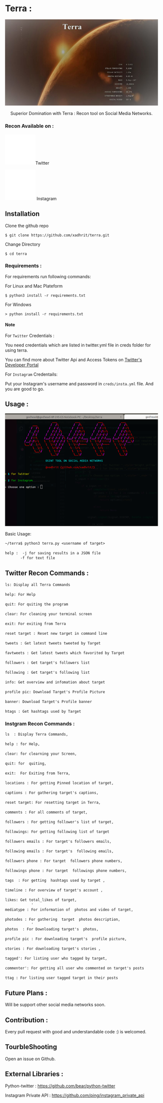 # Terra : 

<p align="center">
<img src="./img/terra.jpg"  alt="terra"  />
</p>

<p align="center">
Superior Domination with Terra : Recon tool on Social Media Networks.
</p>

### Recon Available on :


<p>
<img height="100px" width="100px" src="./img/tweet.png">Twitter</img>
</p>

<p>
<img height="100px" width="100px" src="./img/insta.png"> Instagram </img>
</p>

## Installation

Clone the github repo
```
$ git clone https://github.com/xadhrit/terra.git

```
Change Directory

```
$ cd terra
```


### Requirements :


For requirements run following commands:

For Linux and Mac Plateform
```
$ python3 install -r requirements.txt
```
For Windows 
```
> python install -r requirements.txt
```

#### Note

For `Twitter` Credentials : 

You need credentials which are listed in twitter.yml file in creds folder for using terra.

You can find more about Twitter Api and Access Tokens on <a href="https://developer.twitter.com/en/docs"> Twitter's Developer Portal
</a>


For `Instagram` Credentails:

Put your Instagram's username and password in `creds/insta.yml` file. And you are good to go.



## Usage :

<p align="center">
<img src="./img/img.png" alt="Terra" />
</p>

Basic Usage:

```
~/terra$ python3 terra.py <username of target> 

help :  -j for saving results in a JSON file
       -f for text file

```


##  Twitter Recon Commands :

```
ls: Display all Terra Commands

help: For Help 

quit: For quiting the program

clear: For cleaning your terminal screen

exit: For exiting from Terra

reset target : Reset new target in command line

tweets : Get latest tweets tweeted by Target

favtweets : Get latest tweets which favorited by Target

followers : Get target's followers list

following : Get target's following list

info: Get overview and infomation about target

profile pic: Download Target's Profile Picture

banner: Download Target's Profile banner

htags : Get hashtags used by Target

```

### Instgram Recon Commands :

```
ls  : Display Terra Commands,

help : for Help,

clear: for clearning your Screen,

quit: for  quiting,
            
exit:  For Exiting from Terra,
            
locations : For getting Pinned location of target,
            
captions : For gathering target's captions,
          
reset target: For resetting target in Terra,
            
comments : For all comments of target,
            
followers : For getting follower's list of target,
            
followings: For getting following list of target
            
followers emails : For target's followers emails,
            
following emails : For target's  following emails,

followers phone : For target  followers phone numbers,

followings phone : For target  followings phone numbers,

tags  : For getting  hashtags used by target ,

timeline : For overview of target's account ,
            
likes: Get total_likes of target,
            '
mediatype : For information of  photos and video of target,
          
photodes : For gathering  target  photos description,
            '
photos  : For Downloading target's  photos,
            
profile pic : For downloading target's  profile picture,
            
stories : For downloading target's stories ,
          
tagged': For listing user who tagged by target,

commenter': For getting all user who commented on target's posts
            
ttag : For listing user tagged target in their posts

```

## Future Plans :

Will be support other social media networks soon.

## Contribution :

Every pull request with good and understandable code :) is welcomed. 

## TourbleShooting

Open an issue on Github.

## External Libraries :

Python-twitter : https://github.com/bear/python-twitter

Instagram Private API :  https://github.com/ping/instagram_private_api







